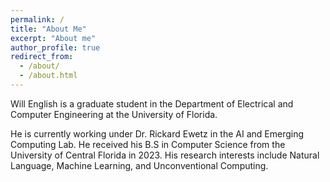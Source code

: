 ```yaml
---
permalink: /
title: "About Me"
excerpt: "About me"
author_profile: true
redirect_from: 
  - /about/
  - /about.html
---
```


Will English is a graduate student in the Department of Electrical and Computer Engineering at the University of Florida.

He is currently working under Dr. Rickard Ewetz in the AI and Emerging Computing Lab. He received his B.S in Computer Science from the University of Central Florida in 2023. His research interests include Natural Language, Machine Learning, and Unconventional Computing.